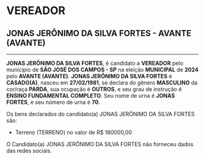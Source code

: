 # VEREADOR
## JONAS JERÔNIMO DA SILVA FORTES - AVANTE (AVANTE)
---
**JONAS JERÔNIMO DA SILVA FORTES**, é candidato a **VEREADOR** pelo município de **SÃO JOSÉ DOS CAMPOS - SP** na eleição **MUNICIPAL** de **2024** pelo **AVANTE (AVANTE)**.
**JONAS JERÔNIMO DA SILVA FORTES** é **CASADO(A)**, nasceu em **27/02/1981**, se declara do gênero **MASCULINO** da cor/raça **PARDA**, sua ocupação é **OUTROS**, e seu grau de instrução é **ENSINO FUNDAMENTAL COMPLETO**.
Seu nome de urna é **JONAS FORTES**, e seu número de urna é **70**.

Os bens declarados do candidato(a) JONAS JERÔNIMO DA SILVA FORTES são: 
- Terreno (TERRENO) no valor de R$ 180000,00

O Candidato(a) JONAS JERÔNIMO DA SILVA FORTES não forneceu dados das redes sociais.